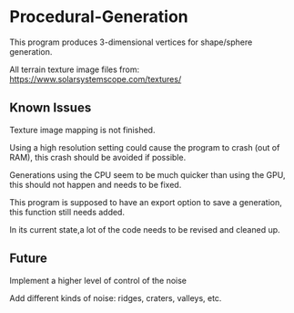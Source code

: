 # Procedural-Generation
This program produces 3-dimensional vertices for shape/sphere generation. 

All terrain texture image files from: https://www.solarsystemscope.com/textures/

## Known Issues

Texture image mapping is not finished.

Using a high resolution setting could cause the program to crash (out of RAM), this crash should be avoided if possible.

Generations using the CPU seem to be much quicker than using the GPU, this should not happen and needs to be fixed.

This program is supposed to have an export option to save a generation, this function still needs added.

In its current state,a lot of the code needs to be revised and cleaned up.

## Future

Implement a higher level of control of the noise

Add different kinds of noise: ridges, craters, valleys, etc.
